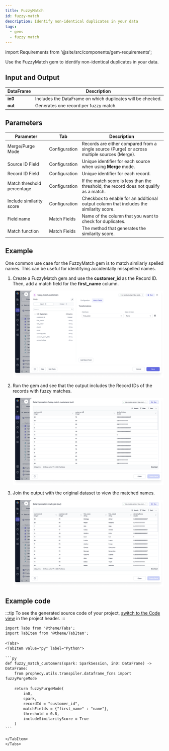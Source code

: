 ```yaml
---
title: FuzzyMatch
id: fuzzy-match
description: Identify non-identical duplicates in your data
tags:
  - gems
  - fuzzy match
---
```


import Requirements from '@site/src/components/gem-requirements';

<Requirements
  python_package_name=""
  python_package_version=""
  scala_package_name=""
  scala_package_version=""
  scala_lib=""
  python_lib=""
  uc_single="14.3+"
  uc_shared="Not Supported"
  livy="Not Supported"
/>

Use the FuzzyMatch gem to identify non-identical duplicates in your data.

## Input and Output

| DataFrame | Description                                                 |
| --------- | ----------------------------------------------------------- |
| **in0**   | Includes the DataFrame on which duplicates will be checked. |
| **out**   | Generates one record per fuzzy match.                       |

## Parameters

| Parameter                  | Tab           | Description                                                                                  |
| -------------------------- | ------------- | -------------------------------------------------------------------------------------------- |
| Merge/Purge Mode           | Configuration | Records are either compared from a single source (Purge) or across multiple sources (Merge). |
| Source ID Field            | Configuration | Unique identifier for each source when using **Merge** mode.                                 |
| Record ID Field            | Configuration | Unique identifier for each record.                                                           |
| Match threshold percentage | Configuration | If the match score is less than the threshold, the record does not qualify as a match.       |
| Include similarity score   | Configuration | Checkbox to enable for an additional output column that includes the similarity score.       |
| Field name                 | Match Fields  | Name of the column that you want to check for duplicates.                                    |
| Match function             | Match Fields  | The method that generates the similarity score.                                              |

## Example

One common use case for the FuzzyMatch gem is to match similarly spelled names. This can be useful for identifying accidentally misspelled names.

1. Create a FuzzyMatch gem and use the **customer_id** as the Record ID. Then, add a match field for the **first_name** column.

   ![FuzzyMatch names](img/fuzzy-match-fields.png)

2. Run the gem and see that the output includes the Record IDs of the records with fuzzy matches.

   ![FuzzyMatch output](img/fuzzy-match-output.png)

3. Join the output with the original dataset to view the matched names.

   ![FuzzyMatch joined](img/fuzzy-match-join.png)

## Example code

:::tip
To see the generated source code of your project, [switch to the Code view](/getting-started/tutorials/spark-with-databricks#review-the-code) in the project header.
:::

````mdx-code-block
import Tabs from '@theme/Tabs';
import TabItem from '@theme/TabItem';

<Tabs>
<TabItem value="py" label="Python">

```py
def fuzzy_match_customers(spark: SparkSession, in0: DataFrame) -> DataFrame:
    from prophecy.utils.transpiler.dataframe_fcns import fuzzyPurgeMode

    return fuzzyPurgeMode(
        in0,
        spark,
        recordId = "customer_id",
        matchFields = {"first_name" : "name"},
        threshold = 0.8,
        includeSimilarityScore = True
    )
```

</TabItem>
</Tabs>
````
